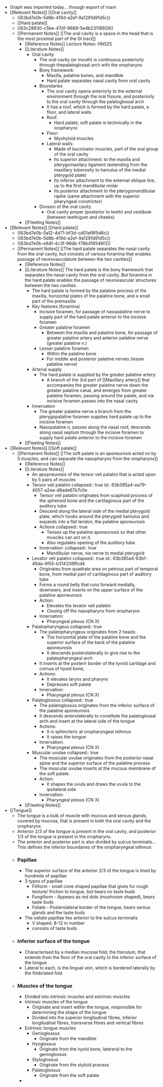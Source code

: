 - Graph was imported today... through export of roam
- [[Relevant Notes]] [[Oral cavity]]
	- ((63bd7e0b-5d8b-419d-a2ef-9a1291d91d5c))
	- [[Hard palate]]
	- ((63c28930-c5be-47d1-9669-5e4b23118929))
	- [[Permanent Notes]] [[The oral cavity is a space in the head that is the most proximal part of the GI tract]]
		- [[Reference Notes]] Lecture Notes: HNS25
		- [[Literature Notes]]
			- Oral cavity
				- The oral cavity (or mouth) is continuous posteriorly through thepalatoglossal arch with the oropharynx
				- Bony framework:
					- Maxilla, palatine bones, and mandible
					- Hard palate separates nasal cavity from oral cavity
				- Boundaries
					- The oral cavity opens anteriorly to the external environment through the oral fissure, and posteriorly to the oral cavity through the palatoglossal arch
					- It has a roof, which is formed by the hard palate, a floor, and lateral walls
					- Roof:
						- Hard palate, soft palate is technically in the oropharynx
					- Floor:
						- Myohyloid muscles
					- Lateral walls:
						- Made of buccinator muscles, part of the oral group of the oral cavity
						- Its superior attachment: to the maxilla and pterygomaxilary ligament (extending from the maxillary tuberosity to hamulus of the medial pterygoid plate)
						- Its inferior attachment to the external oblique line, up to the first mandibular molar
						- Its posterior attachment to the pterygomandibular raphe (same attachment with the superior pharyngeal constrictor)
				- Division of the oral cavity
					- Oral cavity proper (posterior to teeth) and vestibule (between teeth/gum and cheeks)
		- [[Fleeting Notes]]
- [[Relevant Notes]] [[Hard palate]]
	- ((63bd7e0b-0a12-4d71-bf3d-cd01af8f5d6c))
	- ((63bd7e0b-5d8b-419d-a2ef-9a1291d91d5c))
	- ((63bd7e0b-e84f-4c3f-96db-f78b418546f2))
	- [[Permanent Notes]] [[The hard palate separates the nasal cavity from the oral cavity, but consists of various foramina that enables passage of neurovasculature between the two cavities]]
		- [[Reference Notes]]
		- [[Literature Notes]] The hard palate is the bony framework that separates the nasal cavity from the oral cavity. But foramina in the hard palate enables the passage of neurovascular structures between the two cavities.
			- The hard palate is formed by the palatine process of the maxilla, horizontal plates of the palatine bone, and a small part of the premaxilla
			- Key features (foramina)
				- Incisive foramen, for passage of nasopalatine nerve to supply part of the hard palate anterior to the incisive foramen
				- Greater palatine foramen
					- Between the maxilla and palatine bone, for passage of greater palatine artery and anterior palatine nerve (greater palatine n.)
				- Lesser palatine foramen
					- Within the palatine bone
					- For middle and posterior palatine nerves (lesser palatine nerve)
			- Arterial supply
				- The hard palate is supplied by the greater palatine artery:
					- A branch of the 3rd part of [[Maxillary artery]] that accompanies the greater palatine nerve down the greater palatine canal, and emerges from greater palatine foramen, passing around the palate, and via incisive foramen passes into the nasal cavity
			- Innervation
				- The greater palatine nerve a branch from the pterygopalatine foramen supplies hard palate up to the incisive foramen
				- Nasopalatine n, passes along the nasal roof, descends along nasal septum through the incisive foramen to supply hard palate anterior to the incisive foramen
		- [[Fleeting Notes]]
- [[Relevant Notes]] [[Soft palate]]
	- [[Permanent Notes]] [[The soft palate is an aponeurosis acted on by 5 muscles, and can separate the nasopharynx from the oropharynx]]
		- [[Reference Notes]]
		- [[Literature Notes]]
			- An apopneurosis of the tensor veli palatini that is acted upon by 5 pairs of muscles
			- Tensor veli palatini
			  collapsed:: true
			  id:: 63b385a4-ea79-4057-a2ea-d9ade67b7c0e
				- Tensor veli palatini originates from scaphoid process of the sphenoid bone and the cartilaginous part of the auditory tube
				- Descend along the lateral side of the medial pterygoid plate, which hooks around the pterygoid hamulus and expands into a flat tendon, the palatine aponeurosis
				- Actions
				  collapsed:: true
					- Tenses up the palatine aponeurosis so that other muscles can act on it.
					- Also regulates opening of the auditory tube
				- Innervation:
				  collapsed:: true
					- Mandibular nerve, via nerve to medial pterygoid
			- Levator veli palatini
			  collapsed:: true
			  id:: 63b385a4-63b1-49da-9f55-b314338ffcd4
				- Originates from quadrate area on petrous part of temporal bone, from medial part of cartilaginous part of auditory tube
				- Forms a round belly that runs forward medially, downwars, and inserts on the upper surface of the palatine aponeurosis
				- Action:
					- Elevates the levator veli palatini
					- Closing off the nasopharynx from oropharynx
				- Innervation:
					- Pharyngeal plexus (CN X)
			- Palatopharyngeus
			  collapsed:: true
				- The palatopharyngeus originates from 2 heads:
					- The horizontal plate of the palatine bone and the superior surface of the back of the palatine aponeurosis
					- It descends posterolaterally to give rise to the palatopharyngeal arch
				- It inserts at the posterir border of the tyroid cartilage and cornua of hyoid bone,
				- Actions:
					- It elevates larynx and pharynx
					- Depresses soft palate
				- Innervation:
					- Pharyngeal plexus (CN X)
			- Palatoglossus
			  collapsed:: true
				- The palatoglossus originates from the inferior surface of the palatine aponeurosis
				- It descends anterolaterally to constitute the palatoglossal arch and insert at the lateral side of the tongue
				- Actions:
					- It is sphincteric at oropharyngeal isthmus
					- It raises the tongue
				- Innervation:
					- Pharyngeal plexus (CN X)
			- Muscular uvulae
			  collapsed:: true
				- The muscular uvulae originates from the posterior nasal spine and the superior surface of the palatine process
				- The muscular uvulae inserts at the mucous membrane of the soft palate.
				- Action:
					- It shapes the uvula and draws the uvula to the ipsilateral side
				- Innervation:
					- Pharyngeal plexus (CN X)
		- [[Fleeting Notes]]
- [[Tongue]]
	- The tongue is a bulk of muscle with mucous and serous glands, covered by mucosa, that is present in both the oral cavity and the oropharynx.
	- Anterior 2/3 of the tongue is present in the oral cavity, and posterior 1/3 of the tongue is present in the oropharynx.
	- The anterior and posterior part is also divided by sulcus terminalis... This defines the inferior boundaries of the oropharyngeal isthmus
	- ### Papillae
		- The superior surface of the anterior 2/3 of the tongue is lined by hundreds of papillae
		- 3 types of papillae
			- Filiform - small cone shaped papillae that gives fur rough texture/ friction to tongue, but bears no taste buds
			- Fungiform - Appears as red dots (mushroom shaped), bears taste buds
			- Foliate - Posterolateral border of the tongue, bears serous glands and the taste buds
		- The valiate papillae lies anterior to the sulcus terminalis
			- V shaped, 8-12 in number
			- consists of taste buds
	- ### Inferior surface of the tongue
		- Characterised by a median mucosal fold, the frenulum, that extends from the floor of the oral cavity to the inferior surface of the tongue
		- Lateral to each, is the lingual vein, which is bordered laterally by the fimbriated fold
	- ### Muscles of the tongue
		- Divided into intrinsic muscles and extrinsic muscles
		- Intrinsic muscles of the tongue
			- Originate and insert within the tongue, responsible for determining the shape of the tongue
			- Divided into the superior longitudinal fibres, inferior longitudinal fibres, transverse fibres and vertical fibres
		- Extrinsic tongue muscles
			- Genioglossus
				- Originate from the mandible
			- Hyoglossus
				- Originate from the hyoid bone, latereral to the genioglossus
			- Styloglossus
				- Originate from the styloid process
			- Palatoglossus
				- Originate from the soft palate
		-